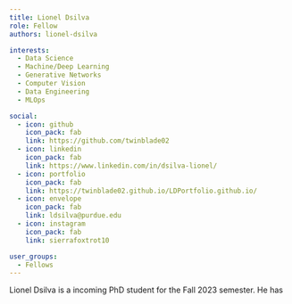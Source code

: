 ```yaml
---
title: Lionel Dsilva
role: Fellow
authors: lionel-dsilva

interests:
  - Data Science
  - Machine/Deep Learning
  - Generative Networks
  - Computer Vision
  - Data Engineering
  - MLOps

social:
  - icon: github
    icon_pack: fab
    link: https://github.com/twinblade02
  - icon: linkedin
    icon_pack: fab
    link: https://www.linkedin.com/in/dsilva-lionel/
  - icon: portfolio
    icon_pack: fab
    link: https://twinblade02.github.io/LDPortfolio.github.io/
  - icon: envelope
    icon_pack: fab
    link: ldsilva@purdue.edu
  - icon: instagram
    icon_pack: fab
    link: sierrafoxtrot10

user_groups:
  - Fellows
---
```

Lionel Dsilva is a incoming PhD student for the Fall 2023 semester. He has
